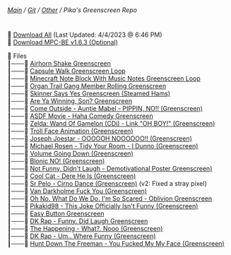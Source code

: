 ﻿###### [Main](https://pikakid98.github.io) / [Git](https://git-pikakid98.github.io) / [Other](https://git-pikakid98.github.io/other) / Pika's Greenscreen Repo
<h1></h1>

📄 [Download All](https://github.com/Git-Pikakid98/pikas-greenscreen-repo/releases/download/All/All.7z) (Last Updated: 4/4/2023 @ 6:46 PM)
\
📄 [Download MPC-BE v1.6.3 (Optional)](https://github.com/Git-Pikakid98/pikas-greenscreen-repo/releases/download/All/MPC-BE.7z)

📂 Files
\
┃───📄 [Airhorn Shake Greenscreen](https://github.com/Git-Pikakid98/pikas-greenscreen-repo/releases/download/gs/airhorn.shake.greenscreen.mp4)
\
┃───📄 [Capsule Walk Greenscreen Loop](https://github.com/Git-Pikakid98/pikas-greenscreen-repo/releases/download/gs/capsule.walk.greenscreen.loop.mp4)
\
┃───📄 [Minecraft Note Block With Music Notes Greenscreen Loop](https://github.com/Git-Pikakid98/pikas-greenscreen-repo/releases/download/gs/Minecraft.Note.Block.With.Music.Notes.Greenscreen.Loop.mp4)
\
┃───📄 [Organ Trail Gang Member Rolling Greenscreen](https://github.com/Git-Pikakid98/pikas-greenscreen-repo/releases/download/gs/Organ.Trail.Gang.Member.Rolling.Greenscreen.mp4)
\
┃───📄 [Skinner Says Yes Greenscreen (Steamed Hams)](https://github.com/Git-Pikakid98/pikas-greenscreen-repo/releases/download/gs/Skinner.Says.Yes.mp4)
\
┃───📄 [Are Ya Winning, Son? Greenscreen](https://github.com/Git-Pikakid98/pikas-greenscreen-repo/releases/download/gs/Are.Ya.Winning.Son.Greenscreen.mp4)
\
┃───📄 [Come Outside - Auntie Mabel - PIPPIN, NO!! (Greenscreen)](https://github.com/Git-Pikakid98/pikas-greenscreen-repo/releases/download/gs/come.outside.-.auntie.mabel.-.PIPPIN.NO.greenscreen.mp4)
\
┃───📄 [ASDF Movie - Haha Comedy Greenscreen](https://github.com/Git-Pikakid98/pikas-greenscreen-repo/releases/download/gs/asdf.movie.-.haha.comedy.greenscreen.mp4)
\
┃───📄 [Zelda: Wand Of Gamelon (CDi) - Link "OH BOY!" (Greenscreen)](https://github.com/Git-Pikakid98/pikas-greenscreen-repo/releases/download/gs/zelda.wog.-.oh.boy.greenscreen.mp4)
\
┃───📄 [Troll Face Animation (Greenscreen)](https://github.com/Git-Pikakid98/pikas-greenscreen-repo/releases/download/gs/troll.face.gs.mp4)
\
┃───📄 [Joseph Joestar - OOOOOH NOOOOOO!! (Greenscreen)](https://github.com/Git-Pikakid98/pikas-greenscreen-repo/releases/download/gs/joseph.joestar.-.OOOOOH.NOOOOOO.greenscreen.mp4)
\
┃───📄 [Michael Rosen - Tidy Your Room - I Dunno (Greenscreen)](https://github.com/Git-Pikakid98/pikas-greenscreen-repo/releases/download/gs/Michael.Rosen.-.Tidy.Your.Room.-.I.Dunno.gs.mp4)
\
┃───📄 [Volume Going Down (Greenscreen)](https://github.com/Git-Pikakid98/pikas-greenscreen-repo/releases/download/gs/volume.going.down.greenscreen.mp4)
\
┃───📄 [Blonic NO! (Greenscreen)](https://github.com/Git-Pikakid98/pikas-greenscreen-repo/releases/download/gs/Blonic.NO.Greenscreen.mp4)
\
┃───📄 [Not Funny. Didn't Laugh - Demotivational Poster Greenscreen)](https://github.com/Git-Pikakid98/pikas-greenscreen-repo/releases/download/gs/Not.Funny.Didn.t.Laugh.Demotivational.Poster.Greenscreen.mp4)
\
┃───📄 [Cool Cat - Dere He Is (Greenscreen)](https://github.com/Git-Pikakid98/pikas-greenscreen-repo/releases/download/gs/Cool.Cat.-.Dere.He.Is.Greenscreen.mp4)
\
┃───📄 [Sr Pelo - Cirno Dance (Greenscreen)](https://github.com/Git-Pikakid98/pikas-greenscreen-repo/releases/download/gs/Sr.Pelo.-.Cirno.Dance.Greenscreen.v2.mp4) (v2: Fixed a stray pixel)
\
┃───📄 [Van Darkholme Fuck You (Greenscreen)](https://github.com/Git-Pikakid98/pikas-greenscreen-repo/releases/download/gs/Van.Darkholme.Fuck.You.Greenscreen.mp4)
\
┃───📄 [Oh No. What Do We Do. I'm So Scared - Oblivion Greenscreen](https://github.com/Git-Pikakid98/pikas-greenscreen-repo/releases/download/gs/Oh.No.What.Do.We.Do.I.m.So.Scared.-.Oblivion.Greenscreen.mp4)
\
┃───📄 [Pikakid98 - This Joke Officially Isn't Funny (Greenscreen)](https://github.com/Git-Pikakid98/pikas-greenscreen-repo/releases/download/gs/Pikakid98.-.This.Joke.Officially.Isn.t.Funny.Greenscreen.mp4)
\
┃───📄 [Easy Button Greenscreen](https://github.com/Git-Pikakid98/pikas-greenscreen-repo/releases/download/gs/Easy.Button.Greenscreen.avi)
\
┃───📄 [DK Rap - Funny. Did Laugh Greenscreen](https://github.com/Git-Pikakid98/pikas-greenscreen-repo/releases/download/gs/funny.did.laugh.greenscreen.avi)
\
┃───📄 [The Happening - What?. Nooo (Greenscreen)](https://github.com/Git-Pikakid98/pikas-greenscreen-repo/releases/download/gs/what.nooo.gs.avi)
\
┃───📄 [DK Rap - Um.. Where Funny (Greenscreen)](https://github.com/Git-Pikakid98/pikas-greenscreen-repo/releases/download/gs/where.funny.dk.rap.nfdl.avi)
\
┃───📄 [Hunt Down The Freeman - You Fucked My My Face (Greenscreen)](https://github.com/Git-Pikakid98/pikas-greenscreen-repo/releases/download/gs/you.fucked.up.my.face.gs.avi)
